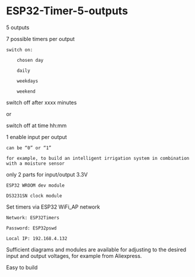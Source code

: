 # ESP32-Timer-5-outputs

5 outputs

7 possible timers per output

	switch on:
 
		chosen day
  
		daily
  
		weekdays
  
		weekend

switch off after xxxx minutes

or

switch off at time hh:mm

1 enable input per output

	can be “0” or “1”

	for example, to build an intelligent irrigation system in combination with a moisture sensor

only 2 parts for input/output 3.3V

	ESP32 WROOM dev module
 
	DS3231SN clock module

Set timers via ESP32 WiFi_AP network

	Network: ESP32Timers

	Password: ESP32pswd

	Local IP: 192.168.4.132

Sufficient diagrams and modules are available for adjusting to the desired input and output voltages, for example from Aliexpress.

Easy to build
